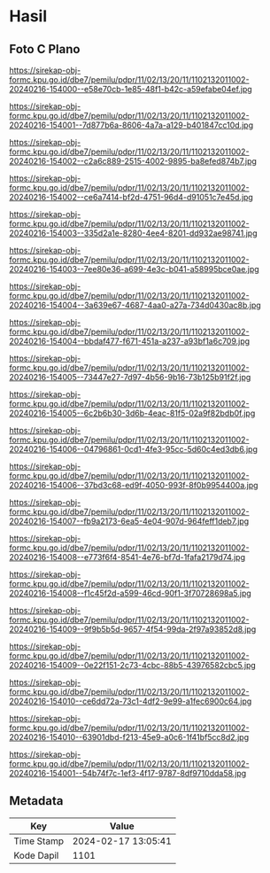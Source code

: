 # Hasil

## Foto C Plano

https://sirekap-obj-formc.kpu.go.id/dbe7/pemilu/pdpr/11/02/13/20/11/1102132011002-20240216-154000--e58e70cb-1e85-48f1-b42c-a59efabe04ef.jpg

https://sirekap-obj-formc.kpu.go.id/dbe7/pemilu/pdpr/11/02/13/20/11/1102132011002-20240216-154001--7d877b6a-8606-4a7a-a129-b401847cc10d.jpg

https://sirekap-obj-formc.kpu.go.id/dbe7/pemilu/pdpr/11/02/13/20/11/1102132011002-20240216-154002--c2a6c889-2515-4002-9895-ba8efed874b7.jpg

https://sirekap-obj-formc.kpu.go.id/dbe7/pemilu/pdpr/11/02/13/20/11/1102132011002-20240216-154002--ce6a7414-bf2d-4751-96d4-d91051c7e45d.jpg

https://sirekap-obj-formc.kpu.go.id/dbe7/pemilu/pdpr/11/02/13/20/11/1102132011002-20240216-154003--335d2a1e-8280-4ee4-8201-dd932ae98741.jpg

https://sirekap-obj-formc.kpu.go.id/dbe7/pemilu/pdpr/11/02/13/20/11/1102132011002-20240216-154003--7ee80e36-a699-4e3c-b041-a58995bce0ae.jpg

https://sirekap-obj-formc.kpu.go.id/dbe7/pemilu/pdpr/11/02/13/20/11/1102132011002-20240216-154004--3a639e67-4687-4aa0-a27a-734d0430ac8b.jpg

https://sirekap-obj-formc.kpu.go.id/dbe7/pemilu/pdpr/11/02/13/20/11/1102132011002-20240216-154004--bbdaf477-f671-451a-a237-a93bf1a6c709.jpg

https://sirekap-obj-formc.kpu.go.id/dbe7/pemilu/pdpr/11/02/13/20/11/1102132011002-20240216-154005--73447e27-7d97-4b56-9b16-73b125b91f2f.jpg

https://sirekap-obj-formc.kpu.go.id/dbe7/pemilu/pdpr/11/02/13/20/11/1102132011002-20240216-154005--6c2b6b30-3d6b-4eac-81f5-02a9f82bdb0f.jpg

https://sirekap-obj-formc.kpu.go.id/dbe7/pemilu/pdpr/11/02/13/20/11/1102132011002-20240216-154006--04796861-0cd1-4fe3-95cc-5d60c4ed3db6.jpg

https://sirekap-obj-formc.kpu.go.id/dbe7/pemilu/pdpr/11/02/13/20/11/1102132011002-20240216-154006--37bd3c68-ed9f-4050-993f-8f0b9954400a.jpg

https://sirekap-obj-formc.kpu.go.id/dbe7/pemilu/pdpr/11/02/13/20/11/1102132011002-20240216-154007--fb9a2173-6ea5-4e04-907d-964feff1deb7.jpg

https://sirekap-obj-formc.kpu.go.id/dbe7/pemilu/pdpr/11/02/13/20/11/1102132011002-20240216-154008--e773f6f4-8541-4e76-bf7d-1fafa2179d74.jpg

https://sirekap-obj-formc.kpu.go.id/dbe7/pemilu/pdpr/11/02/13/20/11/1102132011002-20240216-154008--f1c45f2d-a599-46cd-90f1-3f70728698a5.jpg

https://sirekap-obj-formc.kpu.go.id/dbe7/pemilu/pdpr/11/02/13/20/11/1102132011002-20240216-154009--9f9b5b5d-9657-4f54-99da-2f97a93852d8.jpg

https://sirekap-obj-formc.kpu.go.id/dbe7/pemilu/pdpr/11/02/13/20/11/1102132011002-20240216-154009--0e22f151-2c73-4cbc-88b5-43976582cbc5.jpg

https://sirekap-obj-formc.kpu.go.id/dbe7/pemilu/pdpr/11/02/13/20/11/1102132011002-20240216-154010--ce6dd72a-73c1-4df2-9e99-a1fec6900c64.jpg

https://sirekap-obj-formc.kpu.go.id/dbe7/pemilu/pdpr/11/02/13/20/11/1102132011002-20240216-154010--63901dbd-f213-45e9-a0c6-1f41bf5cc8d2.jpg

https://sirekap-obj-formc.kpu.go.id/dbe7/pemilu/pdpr/11/02/13/20/11/1102132011002-20240216-154001--54b74f7c-1ef3-4f17-9787-8df9710dda58.jpg


## Metadata

| Key        | Value               |
| ---------- | ------------------- |
| Time Stamp | 2024-02-17 13:05:41 |
| Kode Dapil | 1101                |



